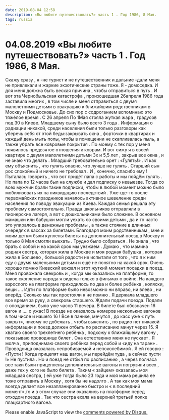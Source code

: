 ```yaml
---
date: 2019-08-04 12:58
description: «Вы любите путешествовать?» часть 1 . Год 1986, 8 Мая.
tags: russia
---
```

# 04.08.2019 «Вы любите путешествовать?» часть 1 . Год 1986, 8 Мая.

Скажу сразу  , я -не турист и не путешественник и дальние -дали меня  не привлекали  и жаркие экзотические страны  тоже. Я - домоседка. И для меня должна быть веская причина , чтобы отправиться в путь .  И вот эта  Чернобыльская катастрофа  , произошедшая  26апреля 1986 года заставила многих , в том числе и меня отправиться  с двумя малолетними детьми  в эвакуацию  к  ближайшим родственникам в Москву  и Подмосковье. До сих пор с содроганием вспоминаю это тяжёлое время . С 26 апреля   По 1Мая стояла жуткая жара , градусов под 30 в Киеве. Младшему сыну было всего 3 года . Информации о радиации никакой, среди населения  были только разговоры как уберечь себя от этой беды:закрывать окна , форточки  в квартирах и каждый день мыть полы, чтобы в помещении не скапливалась пыль, а также  убрать все ковровые покрытия   . По моему  с тех пор  у меня появилось предвзятое отношения к коврам.  И вот сижу я в своей квартире с двумя малолетними детьми  3х и 5,5 лет , закрыв все окна  , и не знаю что делать . Младший  требовательно орет : «Гулять!» . И как ему объяснить , что гулять опасно, что лучше не гулять . Старший сын рос спокойный и ничего не требовал . И , конечно, спасибо ему !  Пыталась  говорить , что вот придёт папа с работы и мы пойдём гулять . Но  папа по 12 часов был на службе  и дал подписку о невыезде. Тогда со всех мужчин брали такие подписки, чтобы в любой момент можно было мобилизовать  их на ликвидацию последствий . Уже где-то после первомайских праздников началось активное шевеление среди населения  по поводу эвакуации из Киева. Каждая семья решала эту проблему самостоятельно. Правда школьников отправляли в пионерские лагеря, а вот с дошкольниками было сложнее. В основном  мамашки или бабушки  могли уехать со своими детьми , да и то часто это упиралось в денежные проблемы , а также стояние в длинных очередях в кассах за билетами.  Благодаря моим родственникам , мне  и моим детям были куплены билеты на дополнительный поезд  в Москву и только 8 Мая   смогли выехать . Трудно было собраться . Не знала , что брать с собой и на какой срок мы уезжаем . Думаю , что мамина родная сестра, которая жила в Москве и моя родная бабушка , которая жила в Болшево , большой радости не испытали от того , что я к ним еду с двумя маленькими детьми и ещё не понятно на какой срок.  Очень хорошо помню Киевский вокзал и этот жуткий момент посадки в поезд. Меня провожала свекровь и , когда мы оказались на платформе, то  такое скопление народа я видела только в фильмах о войне. На каждого взрослого на платформе приходилось по два и более ребёнка , коляски, вещи …. Идти по платформе было невозможно ни вправо, ни влево , ни вперёд. Сколько мы так простояли я не помню . Я держала младшего все время за руку, а свекровь старшего. Ждали подачи поезда. Подали с опозданием, было уже часов 11 вечера.  В билете был обозначен 16 вагон и …. о ужас! В поезде не оказалось  номеров нескольких вагонов в том числе и нашего 16 ! Все в панике, мечутся , до касс уже « путь закрыт», никому не добежать , чтобы выяснить , по радио нет никакой информации и поезд должен отбыть по расписанию  минут через 15.  Я хватаю своего трехлетнего ребёнка , подхожу к ближайшему вагону , показываю проводнице билет . Она естественно меня не пускает . Я молча , приподнимаю своего ребёнка перед собой и «иду на таран»  . Проводница оказалась непробиваемой и непоколебимой . Я ей говорю : «Пусти ! Когда прицепят наш вагон, мы перейдём туда , а сейчас пусти !»    Не пустила .  Но и поезд не отбыл по расписанию , а через полчаса все таки были прицеплены дополнительные вагоны и погрузили всех , даже тех у кого не было билета . Таким « зайцем» оказалась моя младшая сестра, ( ей уже  тогда было 23 года и моя мама  решила ее тоже отправить в Москву , хотя  бы не надолго . А  так как моя мама всегда делает все незапланированно быстро и « в последний момент»,то и в этом случае они оказались на платформе перед отходом поезда . Так что сестра ехала на верхней третьей полке плацкартного вагона.


<div id="disqus_thread"></div>
<script>
    /**
    *  RECOMMENDED CONFIGURATION VARIABLES: EDIT AND UNCOMMENT THE SECTION BELOW TO INSERT DYNAMIC VALUES FROM YOUR PLATFORM OR CMS.
    *  LEARN WHY DEFINING THESE VARIABLES IS IMPORTANT: https://disqus.com/admin/universalcode/#configuration-variables    */
    /*
    var disqus_config = function () {
    this.page.url = PAGE_URL;  // Replace PAGE_URL with your page's canonical URL variable
    this.page.identifier = PAGE_IDENTIFIER; // Replace PAGE_IDENTIFIER with your page's unique identifier variable
    };
    */
    (function() { // DON'T EDIT BELOW THIS LINE
    var d = document, s = d.createElement('script');
    s.src = 'https://irina-blog-1.disqus.com/embed.js';
    s.setAttribute('data-timestamp', +new Date());
    (d.head || d.body).appendChild(s);
    })();
</script>
<noscript>Please enable JavaScript to view the <a href="https://disqus.com/?ref_noscript">comments powered by Disqus.</a></noscript>
